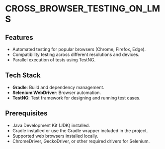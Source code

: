 # CROSS_BROWSER_TESTING_ON_LMS
## Features
- Automated testing for popular browsers (Chrome, Firefox, Edge).
- Compatibility testing across different resolutions and devices.
- Parallel execution of tests using TestNG.

## Tech Stack
- **Gradle**: Build and dependency management.
- **Selenium WebDriver**: Browser automation.
- **TestNG**: Test framework for designing and running test cases.

## Prerequisites
- Java Development Kit (JDK) installed.
- Gradle installed or use the Gradle wrapper included in the project.
- Supported web browsers installed locally.
- ChromeDriver, GeckoDriver, or other required drivers for Selenium.
